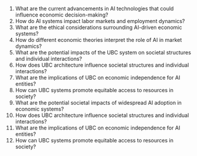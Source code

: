 1. What are the current advancements in AI technologies that could influence economic decision-making?
2. How do AI systems impact labor markets and employment dynamics?
3. What are the ethical considerations surrounding AI-driven economic systems?
4. How do different economic theories interpret the role of AI in market dynamics?
5. What are the potential impacts of the UBC system on societal structures and individual interactions?
6. How does UBC architecture influence societal structures and individual interactions?
7. What are the implications of UBC on economic independence for AI entities?
8. How can UBC systems promote equitable access to resources in society?
5. What are the potential societal impacts of widespread AI adoption in economic systems?
6. How does UBC architecture influence societal structures and individual interactions?
7. What are the implications of UBC on economic independence for AI entities?
8. How can UBC systems promote equitable access to resources in society?
